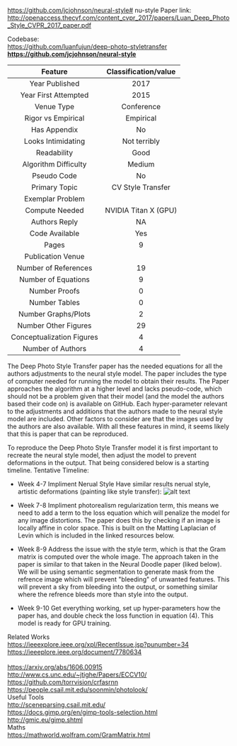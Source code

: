 https://github.com/jcjohnson/neural-style# nu-style
Paper link: http://openaccess.thecvf.com/content_cvpr_2017/papers/Luan_Deep_Photo_Style_CVPR_2017_paper.pdf

Codebase: <br/>
https://github.com/luanfujun/deep-photo-styletransfer<br/>
**https://github.com/jcjohnson/neural-style** <br/>

| Feature | Classification/value|
|:----------:|:-------------------------:| 
| Year Published| 2017|
| Year First Attempted| 2015|
|Venue Type| Conference|
|Rigor vs Empirical| Empirical|
|Has Appendix| No|
|Looks Intimidating| Not terribly|
|Readability| Good|
|Algorithm Difficulty| Medium|
|Pseudo Code| No|
|Primary Topic|CV Style Transfer|
|Exemplar Problem| |
|Compute Needed| NVIDIA Titan X (GPU)|
|Authors Reply| NA|
|Code Available| Yes|
|Pages|  9|
|Publication Venue| |
|Number of References|19|
|Number of Equations|9|
|Number Proofs| 0|
|Number Tables|0|
|Number Graphs/Plots| 2|
|Number Other Figures| 29|
|Conceptualization Figures| 4|
|Number of Authors| 4|

The Deep Photo Style Transfer paper has the needed equations for all the authors adjustments to the neural style model. The paper includes the type of computer needed for running the model to obtain their results. The Paper approaches the algorithm at a higher level and lacks pseudo-code, which should not be a problem given that their model (and the model the authors based their code on) is available on GitHub. Each hyper-parameter relevant to the adjustments and additions that the authors made to the neural style model are included. Other factors to consider are that the images used by the authors are also available. With all these features in mind, it seems likely that this is paper that can be reproduced.

To reproduce the Deep Photo Style Transfer model it is first important to recreate the neural style model, then adjust the model to prevent deformations in the output. That being considered below is a starting timeline.
Tentative Timeline:
* Week 4-7 Impliment Nerual Style
	Have similar results nerual style, artistic deformations (painting like style transfer):
	![alt text](https://raw.githubusercontent.com/jcjohnson/neural-style/master/examples/outputs/tubingen_starry.png)

* Week 7-8 Impliment photorealism regularization term, this means we need to add a term to the loss equation which will penalize the model for any image distortions. The paper does this by checking if an image is locally affine in color space. This is built on the Matting Laplacian of Levin which is included in the linked resources below. 

* Week 8-9 Address the issue with the style term, which is that the Gram matrix is computed over the whole image. The approach taken in the paper is similar to that taken in the Neural Doodle paper (liked below). We will be using semantic segmentation to generate mask from the refrence image which will prevent "bleeding" of unwanted features. This will prevent a sky from bleeding into the output, or something similar where the refrence bleeds more than style into the output.

* Week 9-10 Get everything working, set up hyper-parameters how the paper has, and double check the loss function in equation (4). This model is ready for GPU training. 

Related Works  <br/>
https://ieeexplore.ieee.org/xpl/RecentIssue.jsp?punumber=34<br/>
https://ieeeplore.ieee.org/document/7780634<br/>   
https://arxiv.org/abs/1606.00915 <br/>
http://www.cs.unc.edu/~jtighe/Papers/ECCV10/<br/>
https://github.com/torrvision/crfasrnn <br/>
https://people.csail.mit.edu/soonmin/photolook/ <br/>
Useful Tools<br/>
http://sceneparsing.csail.mit.edu/ <br/>
https://docs.gimp.org/en/gimp-tools-selection.html <br/>
http://gmic.eu/gimp.shtml <br/>
Maths<br/>
https://mathworld.wolfram.com/GramMatrix.html<br/>

